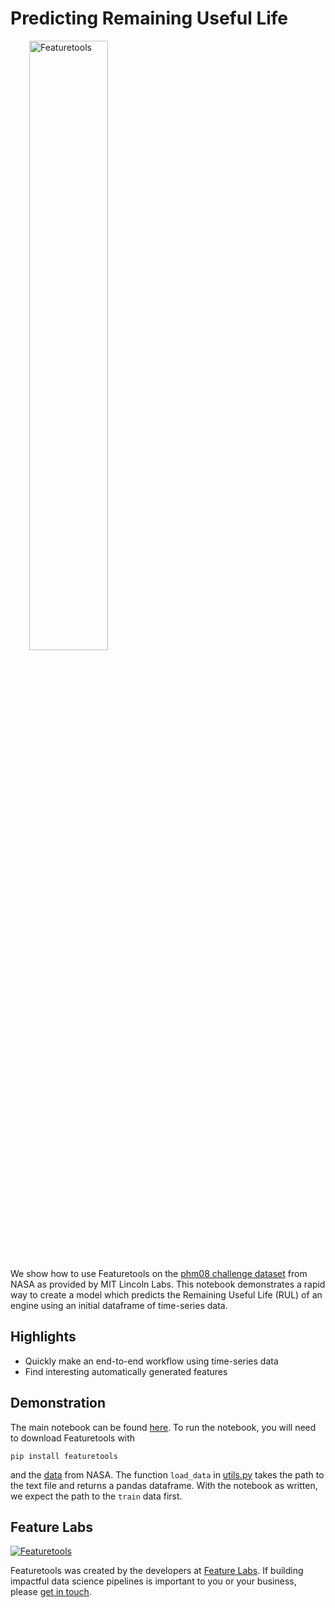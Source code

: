 # Predicting Remaining Useful Life
<a style="margin:30px" href="https://www.featuretools.com">
    <img width=50% src="https://www.featuretools.com/wp-content/uploads/2017/12/FeatureLabs-Logo-Tangerine-800.png" alt="Featuretools" />
</a>

We show how to use Featuretools on the [phm08 challenge dataset](https://ti.arc.nasa.gov/tech/dash/groups/pcoe/prognostic-data-repository/) from NASA as provided by MIT Lincoln Labs. This notebook demonstrates a rapid way to create a model which predicts the Remaining Useful Life (RUL) of an engine using an initial dataframe of time-series data. 


## Highlights
* Quickly make an end-to-end workflow using time-series data
* Find interesting automatically generated features

## Demonstration
The main notebook can be found [here](Simple%20Featuretools%20RUL%20Demo.ipynb). To run the notebook, you will need to download Featuretools with
```
pip install featuretools
```
and the [data](https://ti.arc.nasa.gov/c/13/) from NASA. The function `load_data` in [utils.py](utils.py) takes the path to the text file and returns a pandas dataframe. With the notebook as written, we expect the path to the `train` data first.

## Feature Labs
<a href="https://www.featurelabs.com/">
    <img src="http://www.featurelabs.com/wp-content/uploads/2017/12/logo.png" alt="Featuretools" />
</a>

Featuretools was created by the developers at [Feature Labs](https://www.featurelabs.com/). If building impactful data science pipelines is important to you or your business, please [get in touch](https://www.featurelabs.com/contact.html).
